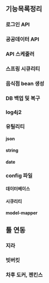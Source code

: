 ## 기능목록정리
### 로그인 API
### 공공데이터 API
### API 스케줄러
### 스프링 시큐리티
### 음식점 bean 생성
### DB 백업 및 복구
### log4j2

### 유틸리티
#### json
#### string
#### date

### config 파일
#### 데이터베이스
#### 시큐리티
#### model-mapper



## 툴 연동
### 지라
### 빗버킷
### 차후 도커, 젠킨스
